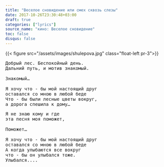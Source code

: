```yaml
---
title: "Веселое сновидение или смех сквозь слезы"
date: 2017-10-26T23:30:48+03:00
draft: true
categories: ["lyrics"]
source_name: "кино: Веселое сновидение"
toc: false
disqus: false
---
```


{{< figure src="/assets/images/shulepova.jpg" class="float-left pr-3">}}

<pre>
Добрый лес. Беспокойный день.  
Дальний путь, и мотив знакомый.  

Знакомый…  

Я хочу что - бы мой настоящий друг  
оставался со мною в любой беде  
Что - бы были лесные цветы вокруг,  
а дорога спешила к дому…  
</pre>

<!--more-->

<pre>
Я не знаю кому и где  
эта песня моя поможет,  

Поможет…  

Я хочу что - бы мой настоящий друг  
оставался со мною в любой беде  
А когда улыбаются все вокруг  
что - бы он улыбался тоже.  
Улыбался....
</pre>
